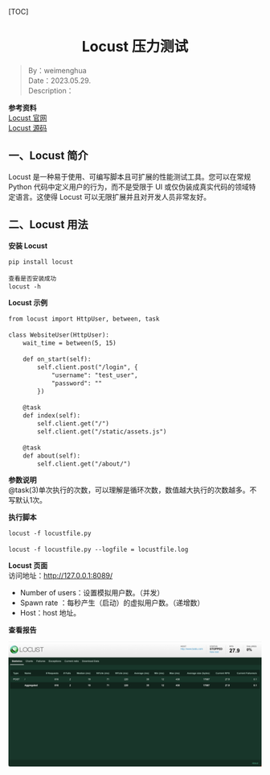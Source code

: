 [TOC]

<h1 align="center">Locust 压力测试</h1>

> By：weimenghua  
> Date：2023.05.29.  
> Description：

**参考资料**  
[Locust 官网](https://www.locust.io/)  
[Locust 源码](https://github.com/locustio/locust)



## 一、Locust 简介

Locust 是一种易于使用、可编写脚本且可扩展的性能测试工具。您可以在常规 Python 代码中定义用户的行为，而不是受限于 UI 或仅伪装成真实代码的领域特定语言。这使得 Locust 可以无限扩展并且对开发人员非常友好。



## 二、Locust 用法

**安装 Locust**

```
pip install locust

查看是否安装成功
locust -h
```

**Locust 示例**

```
from locust import HttpUser, between, task

class WebsiteUser(HttpUser):
    wait_time = between(5, 15)

    def on_start(self):
        self.client.post("/login", {
            "username": "test_user",
            "password": ""
        })
    
    @task
    def index(self):
        self.client.get("/")
        self.client.get("/static/assets.js")
        
    @task
    def about(self):
        self.client.get("/about/")
```

**参数说明**  
@task(3)单次执行的次数，可以理解是循环次数，数值越大执行的次数越多。不写默认1次。

**执行脚本**

```
locust -f locustfile.py

locust -f locustfile.py --logfile = locustfile.log
```

**Locust 页面**   
访问地址：http://127.0.0.1:8089/

- Number of users：设置模拟用户数。（并发）
- Spawn rate ：每秒产生（启动）的虚拟用户数。（递增数）
- Host：host 地址。

**查看报告**

![](../img/Locust.png)

